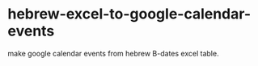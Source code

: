 # hebrew-excel-to-google-calendar-events
make google calendar events from hebrew B-dates excel table. 
